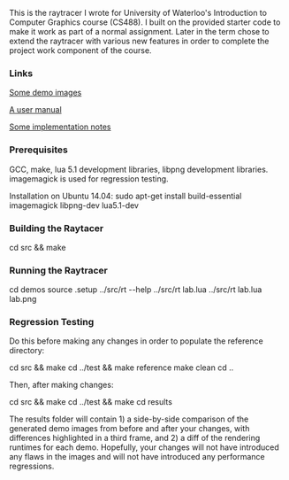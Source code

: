 This is the raytracer I wrote for University of Waterloo's Introduction to Computer Graphics course (CS488). I built on the provided starter code to make it work as part of a normal assignment. Later in the term chose to extend the raytracer with various new features in order to complete the project work component of the course.

### Links

[Some demo images](https://dlem.github.io/raytracer/demo.html)

[A user manual](https://dlem.github.io/raytracer/manual.pdf)

[Some implementation notes](https://dlem.github.io/raytracer/implementation.pdf)

### Prerequisites

GCC, make, lua 5.1 development libraries, libpng development libraries. imagemagick is used for regression testing.

Installation on Ubuntu 14.04: sudo apt-get install build-essential imagemagick libpng-dev lua5.1-dev

### Building the Raytacer

cd src && make

### Running the Raytracer

cd demos
source .setup
../src/rt --help
../src/rt lab.lua
../src/rt lab.lua lab.png

### Regression Testing

Do this before making any changes in order to populate the reference directory:

cd src && make
cd ../test && make reference
make clean
cd ..

Then, after making changes:

cd src && make
cd ../test && make
cd results

The results folder will contain 1) a side-by-side comparison of the generated demo images from before and after your changes, with differences highlighted in a third frame, and 2) a diff of the rendering runtimes for each demo. Hopefully, your changes will not have introduced any flaws in the images and will not have introduced any performance regressions.
